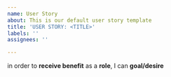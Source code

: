 ```yaml
---
name: User Story
about: This is our default user story template
title: 'USER STORY: <TITLE>'
labels: ''
assignees: ''

---
```


in  order to **receive benefit** as a **role**, I can **goal/desire**
